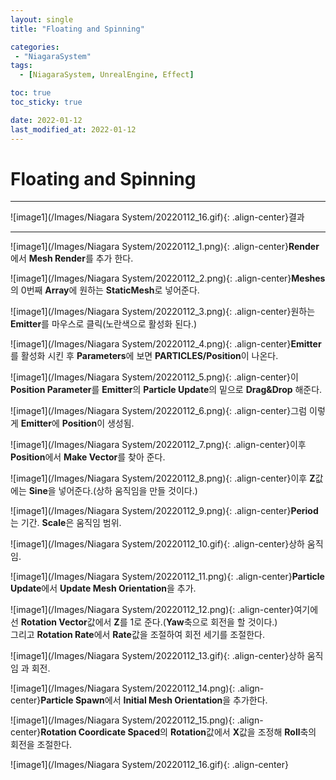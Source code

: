 ```yaml
---
layout: single
title: "Floating and Spinning"

categories:
 - "NiagaraSystem"
tags:
  - [NiagaraSystem, UnrealEngine, Effect]

toc: true
toc_sticky: true

date: 2022-01-12
last_modified_at: 2022-01-12
---
```



Floating and Spinning
===  



---
![image1](/Images/Niagara System/20220112_16.gif){: .align-center}결과  

---


![image1](/Images/Niagara System/20220112_1.png){: .align-center}**Render**에서 **Mesh Render**를 추가 한다.

![image1](/Images/Niagara System/20220112_2.png){: .align-center}**Meshes**의 0번째 **Array**에 원하는 **StaticMesh**로 넣어준다.  

![image1](/Images/Niagara System/20220112_3.png){: .align-center}원하는 **Emitter**를 마우스로 클릭(노란색으로 활성화 된다.)  

![image1](/Images/Niagara System/20220112_4.png){: .align-center}**Emitter**를 활성화 시킨 후 **Parameters**에 보면 **PARTICLES/Position**이 나온다.  

![image1](/Images/Niagara System/20220112_5.png){: .align-center}이 **Position Parameter**를 **Emitter**의 **Particle Update**의 밑으로 **Drag&Drop** 해준다.  

![image1](/Images/Niagara System/20220112_6.png){: .align-center}그럼 이렇게 **Emitter**에 **Position**이 생성됨.  

![image1](/Images/Niagara System/20220112_7.png){: .align-center}이후  **Position**에서 **Make Vector**를 찾아 준다.  

![image1](/Images/Niagara System/20220112_8.png){: .align-center}이후 **Z**값에는 **Sine**을 넣어준다.(상하 움직임을 만들 것이다.)  

![image1](/Images/Niagara System/20220112_9.png){: .align-center}**Period**는 기간. **Scale**은 움직임 범위.  

![image1](/Images/Niagara System/20220112_10.gif){: .align-center}상하 움직임. 

![image1](/Images/Niagara System/20220112_11.png){: .align-center}**Particle Update**에서 **Update Mesh Orientation**을 추가.  

![image1](/Images/Niagara System/20220112_12.png){: .align-center}여기에선 **Rotation Vector**값에서 **Z**를 1로 준다.(**Yaw**축으로 회전을 할 것이다.)  
그리고 **Rotation Rate**에서 **Rate**값을 조절하여 회전 세기를 조절한다.  

![image1](/Images/Niagara System/20220112_13.gif){: .align-center}상하 움직임 과 회전.  

![image1](/Images/Niagara System/20220112_14.png){: .align-center}**Particle Spawn**에서 **Initial Mesh Orientation**을 추가한다.  

![image1](/Images/Niagara System/20220112_15.png){: .align-center}**Rotation Coordicate Spaced**의 **Rotation**값에서 **X**값을 조정해 **Roll**축의 회전을 조절한다.  

![image1](/Images/Niagara System/20220112_16.gif){: .align-center}